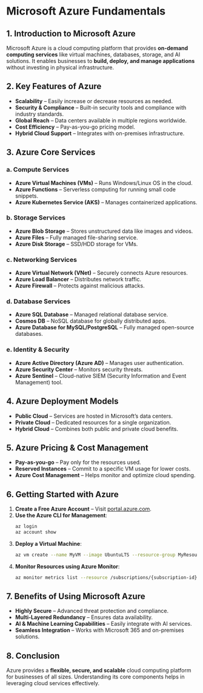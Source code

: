 
# Microsoft Azure Fundamentals

## 1. Introduction to Microsoft Azure
Microsoft Azure is a cloud computing platform that provides **on-demand computing services** like virtual machines, databases, storage, and AI solutions. It enables businesses to **build, deploy, and manage applications** without investing in physical infrastructure.

## 2. Key Features of Azure
- **Scalability** – Easily increase or decrease resources as needed.
- **Security & Compliance** – Built-in security tools and compliance with industry standards.
- **Global Reach** – Data centers available in multiple regions worldwide.
- **Cost Efficiency** – Pay-as-you-go pricing model.
- **Hybrid Cloud Support** – Integrates with on-premises infrastructure.

## 3. Azure Core Services
### a. **Compute Services**
- **Azure Virtual Machines (VMs)** – Runs Windows/Linux OS in the cloud.
- **Azure Functions** – Serverless computing for running small code snippets.
- **Azure Kubernetes Service (AKS)** – Manages containerized applications.

### b. **Storage Services**
- **Azure Blob Storage** – Stores unstructured data like images and videos.
- **Azure Files** – Fully managed file-sharing service.
- **Azure Disk Storage** – SSD/HDD storage for VMs.

### c. **Networking Services**
- **Azure Virtual Network (VNet)** – Securely connects Azure resources.
- **Azure Load Balancer** – Distributes network traffic.
- **Azure Firewall** – Protects against malicious attacks.

### d. **Database Services**
- **Azure SQL Database** – Managed relational database service.
- **Cosmos DB** – NoSQL database for globally distributed apps.
- **Azure Database for MySQL/PostgreSQL** – Fully managed open-source databases.

### e. **Identity & Security**
- **Azure Active Directory (Azure AD)** – Manages user authentication.
- **Azure Security Center** – Monitors security threats.
- **Azure Sentinel** – Cloud-native SIEM (Security Information and Event Management) tool.

## 4. Azure Deployment Models
- **Public Cloud** – Services are hosted in Microsoft’s data centers.
- **Private Cloud** – Dedicated resources for a single organization.
- **Hybrid Cloud** – Combines both public and private cloud benefits.

## 5. Azure Pricing & Cost Management
- **Pay-as-you-go** – Pay only for the resources used.
- **Reserved Instances** – Commit to a specific VM usage for lower costs.
- **Azure Cost Management** – Helps monitor and optimize cloud spending.

## 6. Getting Started with Azure
1. **Create a Free Azure Account** – Visit [portal.azure.com](https://portal.azure.com).
2. **Use the Azure CLI for Management**:
   ```bash
   az login
   az account show
   ```
3. **Deploy a Virtual Machine**:
   ```bash
   az vm create --name MyVM --image UbuntuLTS --resource-group MyResourceGroup --admin-username azureuser --generate-ssh-keys
   ```
4. **Monitor Resources using Azure Monitor**:
   ```bash
   az monitor metrics list --resource /subscriptions/{subscription-id}/resourceGroups/MyResourceGroup/providers/Microsoft.Compute/virtualMachines/MyVM
   ```

## 7. Benefits of Using Microsoft Azure
- **Highly Secure** – Advanced threat protection and compliance.
- **Multi-Layered Redundancy** – Ensures data availability.
- **AI & Machine Learning Capabilities** – Easily integrate with AI services.
- **Seamless Integration** – Works with Microsoft 365 and on-premises solutions.

## 8. Conclusion
Azure provides a **flexible, secure, and scalable** cloud computing platform for businesses of all sizes. Understanding its core components helps in leveraging cloud services effectively.

